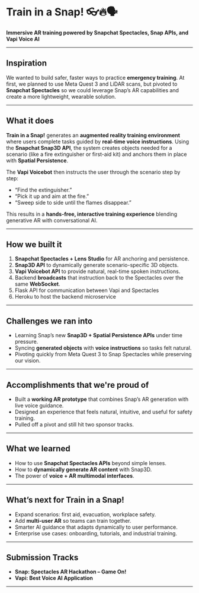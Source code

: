 # Train in a Snap! 👓🔥🗣️  

**Immersive AR training powered by Snapchat Spectacles, Snap APIs, and Vapi Voice AI**  

---

## Inspiration  
We wanted to build safer, faster ways to practice **emergency training**. At first, we planned to use Meta Quest 3 and LiDAR scans, but pivoted to **Snapchat Spectacles** so we could leverage Snap’s AR capabilities and create a more lightweight, wearable solution.  

---

## What it does  
**Train in a Snap!** generates an **augmented reality training environment** where users complete tasks guided by **real-time voice instructions**. Using the **Snapchat Snap3D API**, the system creates objects needed for a scenario (like a fire extinguisher or first-aid kit) and anchors them in place with **Spatial Persistence**.  

The **Vapi Voicebot** then instructs the user through the scenario step by step:  
- “Find the extinguisher.”  
- “Pick it up and aim at the fire.”  
- “Sweep side to side until the flames disappear.”  

This results in a **hands-free, interactive training experience** blending generative AR with conversational AI.  

---

## How we built it  
1. **Snapchat Spectacles + Lens Studio** for AR anchoring and persistence.  
2. **Snap3D API** to dynamically generate scenario-specific 3D objects.  
3. **Vapi Voicebot API** to provide natural, real-time spoken instructions.  
4. Backend **broadcasts** that instruction back to the Spectacles over the same **WebSocket**.
5. Flask API for communication between Vapi and Spectacles
6. Heroku to host the backend microservice

---

## Challenges we ran into  
- Learning Snap’s new **Snap3D + Spatial Persistence APIs** under time pressure.  
- Syncing **generated objects** with **voice instructions** so tasks felt natural.  
- Pivoting quickly from Meta Quest 3 to Snap Spectacles while preserving our vision.  

---

## Accomplishments that we're proud of  
- Built a **working AR prototype** that combines Snap’s AR generation with live voice guidance.  
- Designed an experience that feels natural, intuitive, and useful for safety training.  
- Pulled off a pivot and still hit two sponsor tracks.  

---

## What we learned  
- How to use **Snapchat Spectacles APIs** beyond simple lenses.  
- How to **dynamically generate AR content** with Snap3D.  
- The power of **voice + AR multimodal interfaces**.  

---

## What’s next for Train in a Snap!  
- Expand scenarios: first aid, evacuation, workplace safety.  
- Add **multi-user AR** so teams can train together.  
- Smarter AI guidance that adapts dynamically to user performance.  
- Enterprise use cases: onboarding, tutorials, and industrial training.  

---

## Submission Tracks  
- **Snap: Spectacles AR Hackathon – Game On!**  
- **Vapi: Best Voice AI Application**  

---
